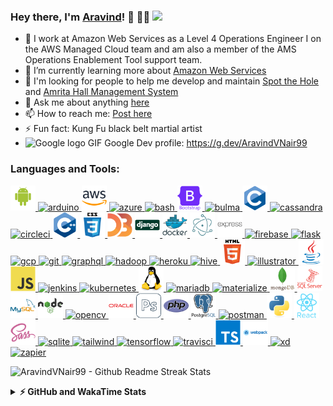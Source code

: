 ### Hey there, I'm [Aravind](https://AravindVNair99.github.io)! 👋 👨‍💻 ![](https://komarev.com/ghpvc/?username=AravindVNair99&label=Views)

- 🏢 I work at Amazon Web Services as a Level 4 Operations Engineer I on the AWS Managed Cloud team and am also a member of the AMS Operations Enablement Tool support team.
- 🌱 I’m currently learning more about [Amazon Web Services](https://aws.amazon.com)
- 👯 I'm looking for people to help me develop and maintain [Spot the Hole](https://github.com/AravindVNair99/Spot-the-Hole) and [Amrita Hall Management System](https://github.com/AravindVNair99/Hall-Management-System)
- 💬 Ask me about anything [here](https://github.com/AravindVNair99/AravindVNair99/discussions)
- 📫 How to reach me: [Post here](https://github.com/aravindvnair99/AravindVNair99/discussions)
- ⚡ Fun fact: Kung Fu black belt martial artist
- <img src="https://c.tenor.com/Pb_fcyVGSUYAAAAC/google-logo.gif" alt="Google logo GIF" width="83"/> Google Dev profile: https://g.dev/AravindVNair99

<h3 align="left">Languages and Tools:</h3>
<p align="left"> <a href="https://developer.android.com" target="_blank"> <img src="https://raw.githubusercontent.com/devicons/devicon/master/icons/android/android-original-wordmark.svg" alt="android" width="40" height="40"/> </a> <a href="https://www.arduino.cc/" target="_blank"> <img src="https://cdn.worldvectorlogo.com/logos/arduino-1.svg" alt="arduino" width="40" height="40"/> </a> <a href="https://aws.amazon.com" target="_blank"> <img src="https://raw.githubusercontent.com/devicons/devicon/master/icons/amazonwebservices/amazonwebservices-original-wordmark.svg" alt="aws" width="40" height="40"/> </a> <a href="https://azure.microsoft.com/en-in/" target="_blank"> <img src="https://www.vectorlogo.zone/logos/microsoft_azure/microsoft_azure-icon.svg" alt="azure" width="40" height="40"/> </a> <a href="https://www.gnu.org/software/bash/" target="_blank"> <img src="https://www.vectorlogo.zone/logos/gnu_bash/gnu_bash-icon.svg" alt="bash" width="40" height="40"/> </a> <a href="https://getbootstrap.com" target="_blank"> <img src="https://raw.githubusercontent.com/devicons/devicon/master/icons/bootstrap/bootstrap-plain-wordmark.svg" alt="bootstrap" width="40" height="40"/> </a> <a href="https://bulma.io/" target="_blank"> <img src="https://raw.githubusercontent.com/gilbarbara/logos/804dc257b59e144eaca5bc6ffd16949752c6f789/logos/bulma.svg" alt="bulma" width="40" height="40"/> </a> <a href="https://www.cprogramming.com/" target="_blank"> <img src="https://raw.githubusercontent.com/devicons/devicon/master/icons/c/c-original.svg" alt="c" width="40" height="40"/> </a> <a href="https://cassandra.apache.org/" target="_blank"> <img src="https://www.vectorlogo.zone/logos/apache_cassandra/apache_cassandra-icon.svg" alt="cassandra" width="40" height="40"/> </a> <a href="https://circleci.com" target="_blank"> <img src="https://www.vectorlogo.zone/logos/circleci/circleci-icon.svg" alt="circleci" width="40" height="40"/> </a> <a href="https://www.w3schools.com/cpp/" target="_blank"> <img src="https://raw.githubusercontent.com/devicons/devicon/master/icons/cplusplus/cplusplus-original.svg" alt="cplusplus" width="40" height="40"/> </a> <a href="https://www.w3schools.com/css/" target="_blank"> <img src="https://raw.githubusercontent.com/devicons/devicon/master/icons/css3/css3-original-wordmark.svg" alt="css3" width="40" height="40"/> </a> <a href="https://d3js.org/" target="_blank"> <img src="https://raw.githubusercontent.com/devicons/devicon/master/icons/d3js/d3js-original.svg" alt="d3js" width="40" height="40"/> </a> <a href="https://www.djangoproject.com/" target="_blank"> <img src="https://raw.githubusercontent.com/devicons/devicon/master/icons/django/django-original.svg" alt="django" width="40" height="40"/> </a> <a href="https://www.docker.com/" target="_blank"> <img src="https://raw.githubusercontent.com/devicons/devicon/master/icons/docker/docker-original-wordmark.svg" alt="docker" width="40" height="40"/> </a> <a href="https://www.electronjs.org" target="_blank"> <img src="https://raw.githubusercontent.com/devicons/devicon/master/icons/electron/electron-original.svg" alt="electron" width="40" height="40"/> </a> <a href="https://expressjs.com" target="_blank"> <img src="https://raw.githubusercontent.com/devicons/devicon/master/icons/express/express-original-wordmark.svg" alt="express" width="40" height="40"/> </a> <a href="https://firebase.google.com/" target="_blank"> <img src="https://www.vectorlogo.zone/logos/firebase/firebase-icon.svg" alt="firebase" width="40" height="40"/> </a> <a href="https://flask.palletsprojects.com/" target="_blank"> <img src="https://www.vectorlogo.zone/logos/pocoo_flask/pocoo_flask-icon.svg" alt="flask" width="40" height="40"/> </a> <a href="https://cloud.google.com" target="_blank"> <img src="https://www.vectorlogo.zone/logos/google_cloud/google_cloud-icon.svg" alt="gcp" width="40" height="40"/> </a> <a href="https://git-scm.com/" target="_blank"> <img src="https://www.vectorlogo.zone/logos/git-scm/git-scm-icon.svg" alt="git" width="40" height="40"/> </a> <a href="https://graphql.org" target="_blank"> <img src="https://www.vectorlogo.zone/logos/graphql/graphql-icon.svg" alt="graphql" width="40" height="40"/> </a> <a href="https://hadoop.apache.org/" target="_blank"> <img src="https://www.vectorlogo.zone/logos/apache_hadoop/apache_hadoop-icon.svg" alt="hadoop" width="40" height="40"/> </a> <a href="https://heroku.com" target="_blank"> <img src="https://www.vectorlogo.zone/logos/heroku/heroku-icon.svg" alt="heroku" width="40" height="40"/> </a> <a href="https://hive.apache.org/" target="_blank"> <img src="https://www.vectorlogo.zone/logos/apache_hive/apache_hive-icon.svg" alt="hive" width="40" height="40"/> </a> <a href="https://www.w3.org/html/" target="_blank"> <img src="https://raw.githubusercontent.com/devicons/devicon/master/icons/html5/html5-original-wordmark.svg" alt="html5" width="40" height="40"/> </a> <a href="https://www.adobe.com/in/products/illustrator.html" target="_blank"> <img src="https://www.vectorlogo.zone/logos/adobe_illustrator/adobe_illustrator-icon.svg" alt="illustrator" width="40" height="40"/> </a> <a href="https://www.java.com" target="_blank"> <img src="https://raw.githubusercontent.com/devicons/devicon/master/icons/java/java-original.svg" alt="java" width="40" height="40"/> </a> <a href="https://developer.mozilla.org/en-US/docs/Web/JavaScript" target="_blank"> <img src="https://raw.githubusercontent.com/devicons/devicon/master/icons/javascript/javascript-original.svg" alt="javascript" width="40" height="40"/> </a> <a href="https://www.jenkins.io" target="_blank"> <img src="https://www.vectorlogo.zone/logos/jenkins/jenkins-icon.svg" alt="jenkins" width="40" height="40"/> </a> <a href="https://kubernetes.io" target="_blank"> <img src="https://www.vectorlogo.zone/logos/kubernetes/kubernetes-icon.svg" alt="kubernetes" width="40" height="40"/> </a> <a href="https://www.linux.org/" target="_blank"> <img src="https://raw.githubusercontent.com/devicons/devicon/master/icons/linux/linux-original.svg" alt="linux" width="40" height="40"/> </a> <a href="https://mariadb.org/" target="_blank"> <img src="https://www.vectorlogo.zone/logos/mariadb/mariadb-icon.svg" alt="mariadb" width="40" height="40"/> </a> <a href="https://materializecss.com/" target="_blank"> <img src="https://raw.githubusercontent.com/prplx/svg-logos/5585531d45d294869c4eaab4d7cf2e9c167710a9/svg/materialize.svg" alt="materialize" width="40" height="40"/> </a> <a href="https://www.mongodb.com/" target="_blank"> <img src="https://raw.githubusercontent.com/devicons/devicon/master/icons/mongodb/mongodb-original-wordmark.svg" alt="mongodb" width="40" height="40"/> </a> <a href="https://www.microsoft.com/en-us/sql-server" target="_blank"> <img src="https://raw.githubusercontent.com/devicons/devicon/master/icons/microsoftsqlserver/microsoftsqlserver-plain-wordmark.svg" alt="mssql" width="40" height="40"/> </a> <a href="https://www.mysql.com/" target="_blank"> <img src="https://raw.githubusercontent.com/devicons/devicon/master/icons/mysql/mysql-original-wordmark.svg" alt="mysql" width="40" height="40"/> </a> <a href="https://nodejs.org" target="_blank"> <img src="https://raw.githubusercontent.com/devicons/devicon/master/icons/nodejs/nodejs-original-wordmark.svg" alt="nodejs" width="40" height="40"/> </a> <a href="https://opencv.org/" target="_blank"> <img src="https://www.vectorlogo.zone/logos/opencv/opencv-icon.svg" alt="opencv" width="40" height="40"/> </a> <a href="https://www.oracle.com/" target="_blank"> <img src="https://raw.githubusercontent.com/devicons/devicon/master/icons/oracle/oracle-original.svg" alt="oracle" width="40" height="40"/> </a> <a href="https://www.photoshop.com/en" target="_blank"> <img src="https://raw.githubusercontent.com/devicons/devicon/master/icons/photoshop/photoshop-line.svg" alt="photoshop" width="40" height="40"/> </a> <a href="https://www.php.net" target="_blank"> <img src="https://raw.githubusercontent.com/devicons/devicon/master/icons/php/php-original.svg" alt="php" width="40" height="40"/> </a> <a href="https://www.postgresql.org" target="_blank"> <img src="https://raw.githubusercontent.com/devicons/devicon/master/icons/postgresql/postgresql-original-wordmark.svg" alt="postgresql" width="40" height="40"/> </a> <a href="https://postman.com" target="_blank"> <img src="https://www.vectorlogo.zone/logos/getpostman/getpostman-icon.svg" alt="postman" width="40" height="40"/> </a> <a href="https://www.python.org" target="_blank"> <img src="https://raw.githubusercontent.com/devicons/devicon/master/icons/python/python-original.svg" alt="python" width="40" height="40"/> </a> <a href="https://reactjs.org/" target="_blank"> <img src="https://raw.githubusercontent.com/devicons/devicon/master/icons/react/react-original-wordmark.svg" alt="react" width="40" height="40"/> </a> <a href="https://sass-lang.com" target="_blank"> <img src="https://raw.githubusercontent.com/devicons/devicon/master/icons/sass/sass-original.svg" alt="sass" width="40" height="40"/> </a> <a href="https://www.sqlite.org/" target="_blank"> <img src="https://www.vectorlogo.zone/logos/sqlite/sqlite-icon.svg" alt="sqlite" width="40" height="40"/> </a> <a href="https://tailwindcss.com/" target="_blank"> <img src="https://www.vectorlogo.zone/logos/tailwindcss/tailwindcss-icon.svg" alt="tailwind" width="40" height="40"/> </a> <a href="https://www.tensorflow.org" target="_blank"> <img src="https://www.vectorlogo.zone/logos/tensorflow/tensorflow-icon.svg" alt="tensorflow" width="40" height="40"/> </a> <a href="https://travis-ci.org" target="_blank"> <img src="https://www.vectorlogo.zone/logos/travis-ci/travis-ci-icon.svg" alt="travisci" width="40" height="40"/> </a> <a href="https://www.typescriptlang.org/" target="_blank"> <img src="https://raw.githubusercontent.com/devicons/devicon/master/icons/typescript/typescript-original.svg" alt="typescript" width="40" height="40"/> </a> <a href="https://webpack.js.org" target="_blank"> <img src="https://raw.githubusercontent.com/devicons/devicon/d00d0969292a6569d45b06d3f350f463a0107b0d/icons/webpack/webpack-original-wordmark.svg" alt="webpack" width="40" height="40"/> </a> <a href="https://www.adobe.com/products/xd.html" target="_blank"> <img src="https://cdn.worldvectorlogo.com/logos/adobe-xd.svg" alt="xd" width="40" height="40"/> </a> <a href="https://zapier.com" target="_blank"> <img src="https://www.vectorlogo.zone/logos/zapier/zapier-icon.svg" alt="zapier" width="40" height="40"/> </a> </p>

<p>
  <img src="https://github-readme-streak-stats.herokuapp.com?user=AravindVNair99&theme=dark&hide_border=true" alt="AravindVNair99 - Github Readme Streak Stats" />
</p>

<details>	
  <summary><b>⚡ GitHub and WakaTime Stats</b></summary>
<img height="180em" src="https://github-readme-stats.vercel.app/api?username=AravindVNair99&show_icons=true&include_all_commits=true&count_private=true&hide_border=true&theme=dark" />

<!--START_SECTION:waka-->
![Code Time](http://img.shields.io/badge/Code%20Time-6%2C177%20hrs%206%20mins-blue)

![Lines of code](https://img.shields.io/badge/From%20Hello%20World%20I%27ve%20Written-155.5%20million%20lines%20of%20code-blue)

**🐱 My GitHub Data** 

> 📦 846.8 kB Used in GitHub's Storage 
 > 
> 💼 Opted to Hire
 > 
> 📜 73 Public Repositories 
 > 
> 🔑 16 Private Repositories 
 > 
**I'm a Night 🦉** 

```text
🌞 Morning                13694 commits       ███░░░░░░░░░░░░░░░░░░░░░░   11.30 % 
🌆 Daytime                38211 commits       ████████░░░░░░░░░░░░░░░░░   31.54 % 
🌃 Evening                39526 commits       ████████░░░░░░░░░░░░░░░░░   32.63 % 
🌙 Night                  29707 commits       ██████░░░░░░░░░░░░░░░░░░░   24.52 % 
```
📅 **I'm Most Productive on Monday** 

```text
Monday                   22010 commits       █████░░░░░░░░░░░░░░░░░░░░   18.17 % 
Tuesday                  19735 commits       ████░░░░░░░░░░░░░░░░░░░░░   16.29 % 
Wednesday                13267 commits       ███░░░░░░░░░░░░░░░░░░░░░░   10.95 % 
Thursday                 13806 commits       ███░░░░░░░░░░░░░░░░░░░░░░   11.40 % 
Friday                   14272 commits       ███░░░░░░░░░░░░░░░░░░░░░░   11.78 % 
Saturday                 21297 commits       ████░░░░░░░░░░░░░░░░░░░░░   17.58 % 
Sunday                   16751 commits       ███░░░░░░░░░░░░░░░░░░░░░░   13.83 % 
```


📊 **This Week I Spent My Time On** 

```text
💬 Programming Languages: 
No Activity Tracked This Week

🔥 Editors: 
No Activity Tracked This Week

💻 Operating System: 
No Activity Tracked This Week
```

**I Mostly Code in JavaScript** 

```text
JavaScript               22 repos            ██████░░░░░░░░░░░░░░░░░░░   23.91 % 
HTML                     21 repos            ██████░░░░░░░░░░░░░░░░░░░   22.83 % 
CSS                      6 repos             ██░░░░░░░░░░░░░░░░░░░░░░░   06.52 % 
Jupyter Notebook         4 repos             █░░░░░░░░░░░░░░░░░░░░░░░░   04.35 % 
MATLAB                   1 repo              ░░░░░░░░░░░░░░░░░░░░░░░░░   01.09 % 
```



**Timeline**

![Lines of Code chart](https://raw.githubusercontent.com/aravindvnair99/aravindvnair99/main/assets/bar_graph.png)


 Last Updated on 19/05/2024 06:35:41 UTC
<!--END_SECTION:waka-->

*NOTE: Top languages does not indicate my skill level or anything like that. It is just a metric of which languages have been hosted by me on GitHub based on the usage across repositories. There are others which I haven't put up on GitHub.*

</details>

<!--
<p align="center">
<a href="https://buymeacoffee.com/AravindVNair99" target="_blank"><img src="https://cdn.buymeacoffee.com/buttons/arial-blue.png" alt="Buy Aravind A Coffee" height="40" width="170" ></a>
</p>
-->
